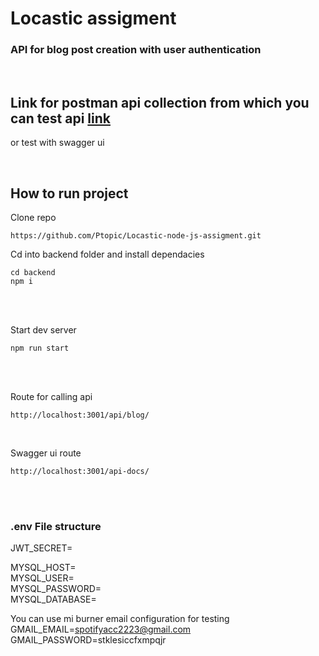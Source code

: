 # Locastic assigment

### API for blog post creation with user authentication

<br>

<h2>Link for postman api collection from which you can test api <a href="https://www.postman.com/cloudy-star-901232/workspace/locastic-api/collection/19997052-d3b3f5b8-bc64-4c81-8034-9878f3115f75?action=share&creator=19997052">link</a></h2>

or test with swagger ui

<br>

## How to run project

Clone repo

```
https://github.com/Ptopic/Locastic-node-js-assigment.git
```

Cd into backend folder and install dependacies

```
cd backend
npm i
```

<br><br>

Start dev server

```
npm run start
```

<br><br>

Route for calling api

```
http://localhost:3001/api/blog/
```

<br>

Swagger ui route

```
http://localhost:3001/api-docs/
```

<br><br>

### .env File structure

JWT_SECRET=
<br>

MYSQL_HOST=
<br>
MYSQL_USER=
<br>
MYSQL_PASSWORD=
<br>
MYSQL_DATABASE=
<br>

You can use mi burner email configuration for testing
<br>
GMAIL_EMAIL=spotifyacc2223@gmail.com
<br>
GMAIL_PASSWORD=stklesiccfxmpqjr
